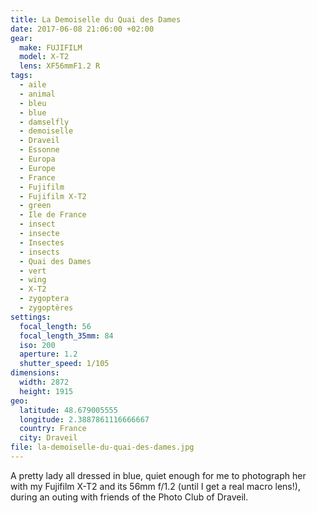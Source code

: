 ```yaml
---
title: La Demoiselle du Quai des Dames
date: 2017-06-08 21:06:00 +02:00
gear:
  make: FUJIFILM
  model: X-T2
  lens: XF56mmF1.2 R
tags:
  - aile
  - animal
  - bleu
  - blue
  - damselfly
  - demoiselle
  - Draveil
  - Essonne
  - Europa
  - Europe
  - France
  - Fujifilm
  - Fujifilm X-T2
  - green
  - Ile de France
  - insect
  - insecte
  - Insectes
  - insects
  - Quai des Dames
  - vert
  - wing
  - X-T2
  - zygoptera
  - zygoptères
settings:
  focal_length: 56
  focal_length_35mm: 84
  iso: 200
  aperture: 1.2
  shutter_speed: 1/105
dimensions:
  width: 2872
  height: 1915
geo:
  latitude: 48.679005555
  longitude: 2.3887861116666667
  country: France
  city: Draveil
file: la-demoiselle-du-quai-des-dames.jpg
---
```


A pretty lady all dressed in blue, quiet enough for me to photograph her with my Fujifilm X-T2 and its 56mm f/1.2 (until I get a real macro lens!), during an outing with friends of the Photo Club of Draveil.
